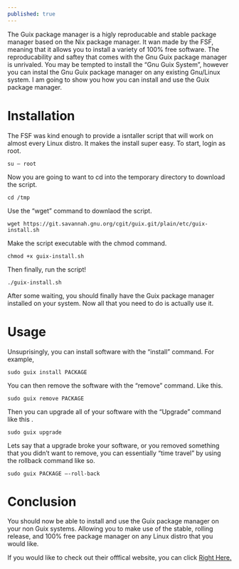```yaml
---
published: true
---
```

The Guix package manager is a higly reproducable and stable package manager based on the Nix package manager. It wan made by the FSF, meaning that it allows you to install a variety of 100% free software. The reproducability and saftey that comes with the Gnu Guix package manager is unrivaled. You may be tempted to install the “Gnu Guix System”, however you can instal the Gnu Guix package manager on any existing Gnu/Linux system. I am going to show you how you can install and use the Guix package manager. 

# Installation 

The FSF was kind enough to provide a isntaller script that will work on almost every Linux distro. It makes the install super easy. To start, login as root. 

	su – root

Now you are going to want to cd into the temporary directory to download the script. 

	cd /tmp 

Use the “wget” command to downlaod the script. 

	wget https://git.savannah.gnu.org/cgit/guix.git/plain/etc/guix-install.sh

Make the script executable with the chmod command. 

	chmod +x guix-install.sh

Then finally, run the script! 

	./guix-install.sh

After some waiting, you should finally have the Guix package manager installed on your system. Now all that you need to do is actually use it. 

# Usage 

 Unsuprisingly, you can install software with the “install” command. For example, 

	sudo guix install PACKAGE

You can then remove the software with the “remove” command. Like this. 

	sudo guix remove PACKAGE

Then you can upgrade all of your software with the “Upgrade” command like this   .

	sudo guix upgrade 

Lets say that a upgrade broke your software, or you removed something that you didn’t want to remove, you can essentially “time travel” by using the rollback command like so. 

	sudo guix PACKAGE –-roll-back 

# Conclusion 

You should now be able to install and use the Guix package manager on your non Guix systems. Allowing you to make use of the stable, rolling release, and 100% free package manager on any Linux distro that you would like. 

If you would like to check out their offfical website, you can click <a href="https://guix.gnu.org/">Right Here.</a>
